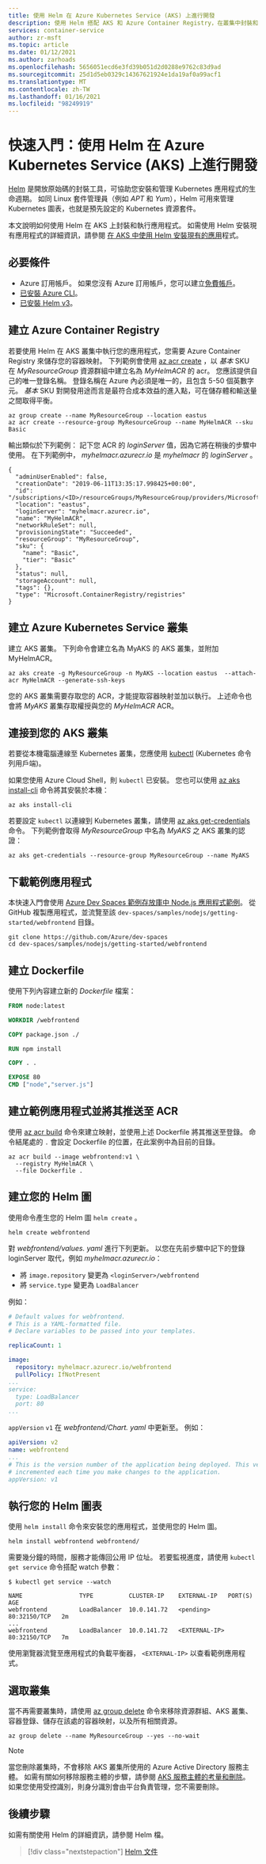 ```yaml
---
title: 使用 Helm 在 Azure Kubernetes Service (AKS) 上進行開發
description: 使用 Helm 搭配 AKS 和 Azure Container Registry，在叢集中封裝和執行應用程式容器。
services: container-service
author: zr-msft
ms.topic: article
ms.date: 01/12/2021
ms.author: zarhoads
ms.openlocfilehash: 5656051ecd6e3fd39b051d2d0288e9762c83d9ad
ms.sourcegitcommit: 25d1d5eb0329c14367621924e1da19af0a99acf1
ms.translationtype: MT
ms.contentlocale: zh-TW
ms.lasthandoff: 01/16/2021
ms.locfileid: "98249919"
---
```

# <a name="quickstart-develop-on-azure-kubernetes-service-aks-with-helm"></a>快速入門：使用 Helm 在 Azure Kubernetes Service (AKS) 上進行開發

[Helm][helm] 是開放原始碼的封裝工具，可協助您安裝和管理 Kubernetes 應用程式的生命週期。 如同 Linux 套件管理員（例如 *APT* 和 *Yum*），Helm 可用來管理 Kubernetes 圖表，也就是預先設定的 Kubernetes 資源套件。

本文說明如何使用 Helm 在 AKS 上封裝和執行應用程式。 如需使用 Helm 安裝現有應用程式的詳細資訊，請參閱 [在 AKS 中使用 Helm 安裝現有的應用][helm-existing]程式。

## <a name="prerequisites"></a>必要條件

* Azure 訂用帳戶。 如果您沒有 Azure 訂用帳戶，您可以建立[免費帳戶](https://azure.microsoft.com/free)。
* [已安裝 Azure CLI](/cli/azure/install-azure-cli)。
* [已安裝 Helm v3][helm-install]。

## <a name="create-an-azure-container-registry"></a>建立 Azure Container Registry
若要使用 Helm 在 AKS 叢集中執行您的應用程式，您需要 Azure Container Registry 來儲存您的容器映射。 下列範例會使用 [az acr create][az-acr-create] ，以 *基本* SKU 在 *MyResourceGroup* 資源群組中建立名為 *MyHelmACR* 的 acr。 您應該提供自己的唯一登錄名稱。 登錄名稱在 Azure 內必須是唯一的，且包含 5-50 個英數字元。 *基本* SKU 對開發用途而言是最符合成本效益的進入點，可在儲存體和輸送量之間取得平衡。

```azurecli
az group create --name MyResourceGroup --location eastus
az acr create --resource-group MyResourceGroup --name MyHelmACR --sku Basic
```

輸出類似於下列範例： 記下您 ACR 的 *loginServer* 值，因為它將在稍後的步驟中使用。 在下列範例中， *myhelmacr.azurecr.io* 是 *myhelmacr* 的 *loginServer* 。

```console
{
  "adminUserEnabled": false,
  "creationDate": "2019-06-11T13:35:17.998425+00:00",
  "id": "/subscriptions/<ID>/resourceGroups/MyResourceGroup/providers/Microsoft.ContainerRegistry/registries/MyHelmACR",
  "location": "eastus",
  "loginServer": "myhelmacr.azurecr.io",
  "name": "MyHelmACR",
  "networkRuleSet": null,
  "provisioningState": "Succeeded",
  "resourceGroup": "MyResourceGroup",
  "sku": {
    "name": "Basic",
    "tier": "Basic"
  },
  "status": null,
  "storageAccount": null,
  "tags": {},
  "type": "Microsoft.ContainerRegistry/registries"
}
```

## <a name="create-an-azure-kubernetes-service-cluster"></a>建立 Azure Kubernetes Service 叢集

建立 AKS 叢集。 下列命令會建立名為 MyAKS 的 AKS 叢集，並附加 MyHelmACR。

```azurecli
az aks create -g MyResourceGroup -n MyAKS --location eastus  --attach-acr MyHelmACR --generate-ssh-keys
```

您的 AKS 叢集需要存取您的 ACR，才能提取容器映射並加以執行。 上述命令也會將 *MyAKS* 叢集存取權授與您的 *MyHelmACR* ACR。

## <a name="connect-to-your-aks-cluster"></a>連接到您的 AKS 叢集

若要從本機電腦連線至 Kubernetes 叢集，您應使用 [kubectl][kubectl] (Kubernetes 命令列用戶端)。

如果您使用 Azure Cloud Shell，則 `kubectl` 已安裝。 您也可以使用 [az aks install-cli][] 命令將其安裝於本機：

```azurecli
az aks install-cli
```

若要設定 `kubectl` 以連線到 Kubernetes 叢集，請使用 [az aks get-credentials][] 命令。 下列範例會取得 *MyResourceGroup* 中名為 *MyAKS* 之 AKS 叢集的認證：

```azurecli
az aks get-credentials --resource-group MyResourceGroup --name MyAKS
```

## <a name="download-the-sample-application"></a>下載範例應用程式

本快速入門會使用 [Azure Dev Spaces 範例存放庫中 Node.js 應用程式範例][example-nodejs]。 從 GitHub 複製應用程式，並流覽至該 `dev-spaces/samples/nodejs/getting-started/webfrontend` 目錄。

```console
git clone https://github.com/Azure/dev-spaces
cd dev-spaces/samples/nodejs/getting-started/webfrontend
```

## <a name="create-a-dockerfile"></a>建立 Dockerfile

使用下列內容建立新的 *Dockerfile* 檔案：

```dockerfile
FROM node:latest

WORKDIR /webfrontend

COPY package.json ./

RUN npm install

COPY . .

EXPOSE 80
CMD ["node","server.js"]
```

## <a name="build-and-push-the-sample-application-to-the-acr"></a>建立範例應用程式並將其推送至 ACR

使用 [az acr build][az-acr-build] 命令來建立映射，並使用上述 Dockerfile 將其推送至登錄。 命令結尾處的 `.` 會設定 Dockerfile 的位置，在此案例中為目前的目錄。

```azurecli
az acr build --image webfrontend:v1 \
  --registry MyHelmACR \
  --file Dockerfile .
```

## <a name="create-your-helm-chart"></a>建立您的 Helm 圖

使用命令產生您的 Helm 圖 `helm create` 。

```console
helm create webfrontend
```

對 *webfrontend/values. yaml* 進行下列更新。 以您在先前步驟中記下的登錄 loginServer 取代，例如 *myhelmacr.azurecr.io*：

* 將 `image.repository` 變更為 `<loginServer>/webfrontend`
* 將 `service.type` 變更為 `LoadBalancer`

例如：

```yml
# Default values for webfrontend.
# This is a YAML-formatted file.
# Declare variables to be passed into your templates.

replicaCount: 1

image:
  repository: myhelmacr.azurecr.io/webfrontend
  pullPolicy: IfNotPresent
...
service:
  type: LoadBalancer
  port: 80
...
```

`appVersion` `v1` 在 *webfrontend/Chart. yaml* 中更新至。 例如：

```yml
apiVersion: v2
name: webfrontend
...
# This is the version number of the application being deployed. This version number should be
# incremented each time you make changes to the application.
appVersion: v1
```

## <a name="run-your-helm-chart"></a>執行您的 Helm 圖表

使用 `helm install` 命令來安裝您的應用程式，並使用您的 Helm 圖。

```console
helm install webfrontend webfrontend/
```

需要幾分鐘的時間，服務才能傳回公用 IP 位址。 若要監視進度，請使用 `kubectl get service` 命令搭配 watch 參數：

```console
$ kubectl get service --watch

NAME                TYPE          CLUSTER-IP    EXTERNAL-IP   PORT(S)        AGE
webfrontend         LoadBalancer  10.0.141.72   <pending>     80:32150/TCP   2m
...
webfrontend         LoadBalancer  10.0.141.72   <EXTERNAL-IP> 80:32150/TCP   7m
```

使用瀏覽器流覽至應用程式的負載平衡器， `<EXTERNAL-IP>` 以查看範例應用程式。

## <a name="delete-the-cluster"></a>選取叢集

當不再需要叢集時，請使用 [az group delete][az-group-delete] 命令來移除資源群組、AKS 叢集、容器登錄、儲存在該處的容器映射，以及所有相關資源。

```azurecli-interactive
az group delete --name MyResourceGroup --yes --no-wait
```

> [!NOTE]
> 當您刪除叢集時，不會移除 AKS 叢集所使用的 Azure Active Directory 服務主體。 如需有關如何移除服務主體的步驟，請參閱 [AKS 服務主體的考量和刪除][sp-delete]。 如果您使用受控識別，則身分識別會由平台負責管理，您不需要刪除。

## <a name="next-steps"></a>後續步驟

如需有關使用 Helm 的詳細資訊，請參閱 Helm 檔。

> [!div class="nextstepaction"]
> [Helm 文件][helm-documentation]

[az-acr-create]: /cli/azure/acr#az-acr-create
[az-acr-build]: /cli/azure/acr#az-acr-build
[az-group-delete]: /cli/azure/group#az-group-delete
[az aks get-credentials]: /cli/azure/aks#az-aks-get-credentials
[az aks install-cli]: /cli/azure/aks#az-aks-install-cli
[example-nodejs]: https://github.com/Azure/dev-spaces/tree/master/samples/nodejs/getting-started/webfrontend
[kubectl]: https://kubernetes.io/docs/user-guide/kubectl/
[helm]: https://helm.sh/
[helm-documentation]: https://helm.sh/docs/
[helm-existing]: kubernetes-helm.md
[helm-install]: https://helm.sh/docs/intro/install/
[sp-delete]: kubernetes-service-principal.md#additional-considerations
